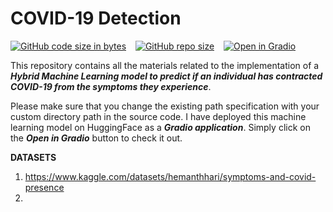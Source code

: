 # COVID-19 Detection
[![GitHub code size in bytes](https://img.shields.io/github/languages/code-size/Jishnnu/COVID-19-Detection)](https://github.com/Jishnnu/COVID-19-Detection) &ensp; [![GitHub repo size](https://img.shields.io/github/repo-size/Jishnnu/COVID-19-Detection)](https://github.com/Jishnnu/COVID-19-Detection) &ensp; [![Open in Gradio](https://img.shields.io/static/v1?label=Open%20in&message=Gradio&color=blueviolet)](https://huggingface.co/spaces/Jishnnu/Detecting_COVID-19)

This repository contains all the materials related to the implementation of a **_Hybrid Machine Learning model to predict if an individual has contracted COVID-19 from the symptoms they experience_**. 

Please make sure that you change the existing path specification with your custom directory path in the source code. I have deployed this machine learning model on HuggingFace as a **_Gradio application_**. Simply click on the **_Open in Gradio_** button to check it out.

**DATASETS**
1. https://www.kaggle.com/datasets/hemanthhari/symptoms-and-covid-presence
2. 

